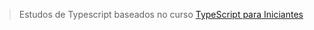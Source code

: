 > Estudos de Typescript baseados no curso [TypeScript para Iniciantes](https://www.origamid.com/curso/typescript-para-iniciantes/)
